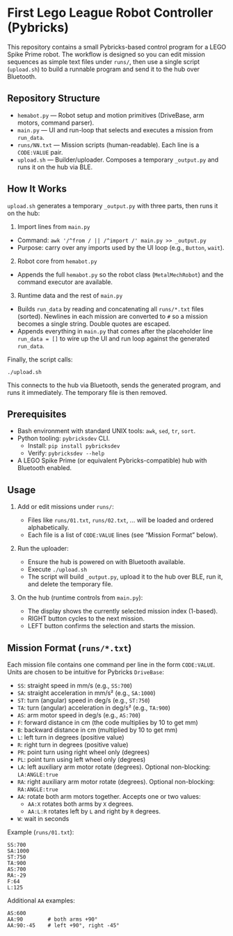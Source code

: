 # First Lego League Robot Controller (Pybricks)

This repository contains a small Pybricks-based control program for a LEGO Spike Prime robot. The workflow is designed so you can edit mission sequences as simple text files under `runs/`, then use a single script (`upload.sh`) to build a runnable program and send it to the hub over Bluetooth.

## Repository Structure

- `hemabot.py` — Robot setup and motion primitives (DriveBase, arm motors, command parser).
- `main.py` — UI and run-loop that selects and executes a mission from `run_data`.
- `runs/NN.txt` — Mission scripts (human-readable). Each line is a `CODE:VALUE` pair.
- `upload.sh` — Builder/uploader. Composes a temporary `_output.py` and runs it on the hub via BLE.

## How It Works

`upload.sh` generates a temporary `_output.py` with three parts, then runs it on the hub:

1) Import lines from `main.py`
- Command: `awk '/^from / || /^import /' main.py >> _output.py`
- Purpose: carry over any imports used by the UI loop (e.g., `Button`, `wait`).

2) Robot core from `hemabot.py`
- Appends the full `hemabot.py` so the robot class (`MetalMechRobot`) and the command executor are available.

3) Runtime data and the rest of `main.py`
- Builds `run_data` by reading and concatenating all `runs/*.txt` files (sorted). Newlines in each mission are converted to `#` so a mission becomes a single string. Double quotes are escaped.
- Appends everything in `main.py` that comes after the placeholder line `run_data = []` to wire up the UI and run loop against the generated `run_data`.

Finally, the script calls:

```
./upload.sh
```

This connects to the hub via Bluetooth, sends the generated program, and runs it immediately. The temporary file is then removed.

## Prerequisites

- Bash environment with standard UNIX tools: `awk`, `sed`, `tr`, `sort`.
- Python tooling: `pybricksdev` CLI.
  - Install: `pip install pybricksdev`
  - Verify: `pybricksdev --help`
- A LEGO Spike Prime (or equivalent Pybricks-compatible) hub with Bluetooth enabled.

## Usage

1) Add or edit missions under `runs/`:
   - Files like `runs/01.txt`, `runs/02.txt`, ... will be loaded and ordered alphabetically.
   - Each file is a list of `CODE:VALUE` lines (see “Mission Format” below).

2) Run the uploader:
   - Ensure the hub is powered on with Bluetooth available.
   - Execute `./upload.sh`
   - The script will build `_output.py`, upload it to the hub over BLE, run it, and delete the temporary file.

3) On the hub (runtime controls from `main.py`):
   - The display shows the currently selected mission index (1-based).
   - RIGHT button cycles to the next mission.
   - LEFT button confirms the selection and starts the mission.

## Mission Format (`runs/*.txt`)

Each mission file contains one command per line in the form `CODE:VALUE`. Units are chosen to be intuitive for Pybricks `DriveBase`:

- `SS`: straight speed in mm/s (e.g., `SS:700`)
- `SA`: straight acceleration in mm/s² (e.g., `SA:1000`)
- `ST`: turn (angular) speed in deg/s (e.g., `ST:750`)
- `TA`: turn (angular) acceleration in deg/s² (e.g., `TA:900`)
- `AS`: arm motor speed in deg/s (e.g., `AS:700`)
- `F`: forward distance in cm (the code multiplies by 10 to get mm)
- `B`: backward distance in cm (multiplied by 10 to get mm)
- `L`: left turn in degrees (positive value)
- `R`: right turn in degrees (positive value)
- `PR`: point turn using right wheel only (degrees)
- `PL`: point turn using left wheel only (degrees)
- `LA`: left auxiliary arm motor rotate (degrees). Optional non-blocking: `LA:ANGLE:true`
- `RA`: right auxiliary arm motor rotate (degrees). Optional non-blocking: `RA:ANGLE:true`
- `AA`: rotate both arm motors together. Accepts one or two values:
  - `AA:X` rotates both arms by `X` degrees.
  - `AA:L:R` rotates left by `L` and right by `R` degrees.
- `W`: wait in seconds

Example (`runs/01.txt`):

```
SS:700
SA:1000
ST:750
TA:900
AS:700
RA:-29
F:64
L:125
```

Additional `AA` examples:

```
AS:600
AA:90        # both arms +90°
AA:90:-45    # left +90°, right -45°
```
